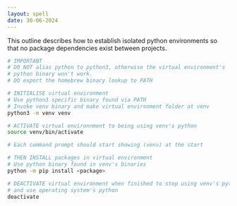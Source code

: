 ```yaml
---
layout: spell
date: 30-06-2024
---
```


This outline describes how to establish isolated python environments so that no package dependencies exist between projects.

```bash
# IMPORTANT
# DO NOT alias python to python3, otherwise the virtual environment's
# python binary won't work.
# DO export the homebrew binary lookup to PATH

# INITIALISE virtual environment
# Use python3 specific binary found via PATH
# Invoke venv binary and make virtual environment folder at venv
python3 -m venv venv

# ACTIVATE virtual environnment to being using venv's python
source venv/bin/activate

# Each command prompt should start showing (venv) at the start

# THEN INSTALL packages in virtual environment
# Use python binary found in venv's binaries
python -m pip install <package>

# DEACTIVATE virtual environment when finished to stop using venv's python
# and use operating system's python
deactivate
```

